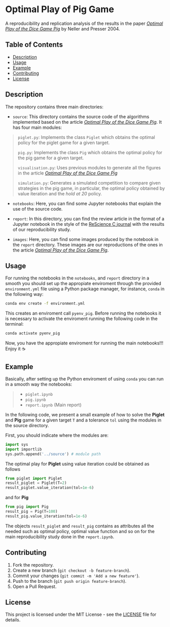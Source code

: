 # Optimal Play of Pig Game

A reproducibility and replication analysis of the results in the paper [*Optimal Play of the Dice Game Pig*](https://cupola.gettysburg.edu/csfac/4/) by Neller and Presser 2004.

## Table of Contents

-   [Description](#description)
-   [Usage](#usage)
-   [Example](#example)
-   [Contributing](#contributing)
-   [License](#license)

## Description 

The repository contains three main directories:

-   `source`: This directory contains the source code of the algorithms implemented based on the article [*Optimal Play of the Dice Game Pig*](https://cupola.gettysburg.edu/csfac/4/). It has four main modules:

> `piglet.py`: Implements the class `Piglet` which obtains the optimal policy for the piglet game for a given target.
>
> `pig.py`: Implements the class `Pig` which obtains the optimal policy for the pig game for a given target.
>
> `visualisation.py`: Uses previous modules to generate all the figures in the article [*Optimal Play of the Dice Game Pig*](https://cupola.gettysburg.edu/csfac/4/)
>
> `simulation.py`: Generates a simulated competition to compare given strategies in the pig game, in particular, the optimal policy obtained by value iteration and the *hold at 20* policy.

-   `notebooks`: Here, you can find some Jupyter notebooks that explain the use of the source code.

-   `report`: In this directory, you can find the review article in the format of a Jupyter notebook in the style of the [ReScience C journal](https://rescience.github.io/) with the results of our reproducibility study.

-   `images`: Here, you can find some images produced by the notebook in the `report` directory. These images are our reproductions of the ones in the article [*Optimal Play of the Dice Game Pig*](https://cupola.gettysburg.edu/csfac/4/).

## Usage

For running the notebooks in the `notebooks`, and `report` directory in a smooth you should set up the appropiate enviroment through the provided `environment.yml` file using a Python package manager, for instance, `conda` in the following way:

```bash
conda env create -f environment.yml
```

This creates an enviroment call `pyenv_pig`. Before running the notebooks it is necessary to activate the enviroment running the following code in the terminal:

```bash
conda activate pyenv_pig
```

Now, you have the appropiate enviroment for running the main notebooks!!! Enjoy it ☕

## Example 
Basically, after setting up the Python enviroment of using `conda` you can run in a smooth way the notebooks:
> - `piglet.ipynb`
> - `pig.ipynb`
> - `report.ipynb` (Main report)

In the following code, we present a small example of how to solve the **Piglet** and **Pig** game for a given target `T` and a tolerance `tol` using the modules in the source directory.


First, you should indicate where the modules are:
```python 
import sys
import importlib
sys.path.append('../source') # module path
```

The optimal play for **Piglet** using value iteration could be obtained as follows
```python
from piglet import Piglet
result_piglet = Piglet(T=2)
result_piglet.value_iteration(tol=1e-6)
```
and for **Pig**
```python
from pig import Pig
result_pig = Pig(T=100)
result_pig.value_iteration(tol=1e-6)
```

The objects `result_piglet` and `result_pig` contains as attributes all the needed such as optimal policy, optimal value function and so on for the main reproducibility study done in the `report.ipynb`.

## Contributing 

1.  Fork the repository.
2.  Create a new branch (`git checkout -b feature-branch`).
3.  Commit your changes (`git commit -m 'Add a new feature'`).
4.  Push to the branch (`git push origin feature-branch`).
5.  Open a Pull Request.

## License

This project is licensed under the MIT License - see the [LICENSE](LICENSE) file for details.
